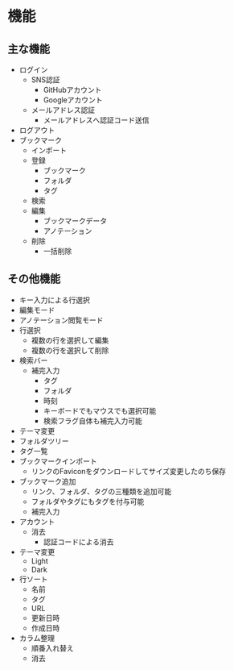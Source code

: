 # 機能

## 主な機能
- ログイン
    - SNS認証
        - GitHubアカウント
        - Googleアカウント
    - メールアドレス認証
        - メールアドレスへ認証コード送信
- ログアウト
- ブックマーク
    - インポート
    - 登録
        - ブックマーク
        - フォルダ
        - タグ
    - 検索
    - 編集
        - ブックマークデータ
        - アノテーション
    - 削除
        - 一括削除

## その他機能
- キー入力による行選択
- 編集モード
- アノテーション閲覧モード
- 行選択
    - 複数の行を選択して編集
    - 複数の行を選択して削除
- 検索バー
    - 補完入力
        - タグ
        - フォルダ
        - 時刻
        - キーボードでもマウスでも選択可能
        - 検索フラグ自体も補完入力可能
- テーマ変更
- フォルダツリー
- タグ一覧
- ブックマークインポート
    - リンクのFaviconをダウンロードしてサイズ変更したのち保存
- ブックマーク追加
    - リンク、フォルダ、タグの三種類を追加可能
    - フォルダやタグにもタグを付与可能
    - 補完入力
- アカウント
    - 消去
        - 認証コードによる消去
- テーマ変更
    - Light
    - Dark
- 行ソート
    - 名前
    - タグ
    - URL
    - 更新日時
    - 作成日時
- カラム整理
    - 順番入れ替え
    - 消去
